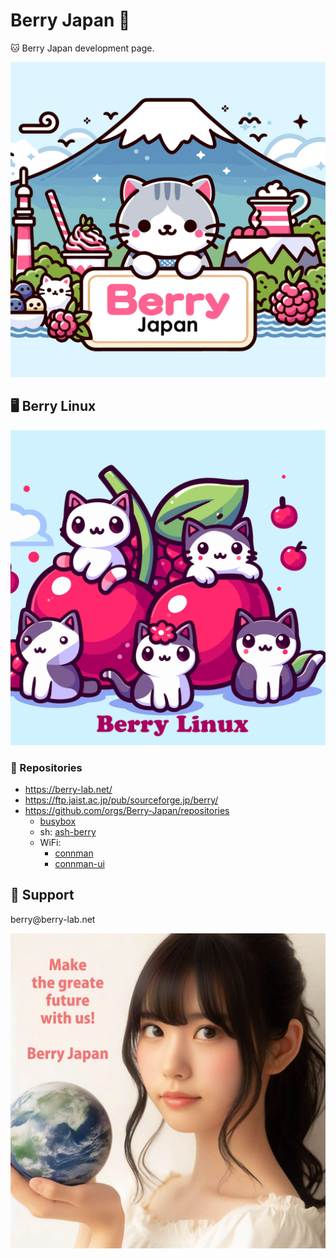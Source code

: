 # Berry Japan 🐾

🐱 Berry Japan development page.

![Logo](berry-japan.jpg)

## 🖥 Berry Linux

![Logo](berry-linux.jpg)

### 📖 Repositories

* https://berry-lab.net/
* https://ftp.jaist.ac.jp/pub/sourceforge.jp/berry/
* https://github.com/orgs/Berry-Japan/repositories
  * [busybox](https://github.com/Berry-Japan/busybox)
  * sh: [ash-berry](https://github.com/Berry-Japan/ash-berry)
  * WiFi:
    * [connman](https://github.com/Berry-Japan/connman)
    * [connman-ui](https://github.com/Berry-Japan/connman-ui)

## 💎 Support

<script>document.getElementById("obf").innerHTML="<n uers=\"znvygb:oreel@oreel-yno.arg?fhowrpg=Nobhg Oreel Yvahk\" gnetrg=\"_oynax\">oreel@oreel-yno.arg</n>".replace(/[a-zA-Z]/g,function(c){return String.fromCharCode((c<="Z"?90:122)>=(c=c.charCodeAt(0)+13)?c:c-26);});document.body.appendChild(eo);</script><noscript><span style="unicode-bidi:bidi-override;direction:rtl;">ten.bal-yrreb@yrreb</span></noscript></span>

![Logo](earth.jpg)
